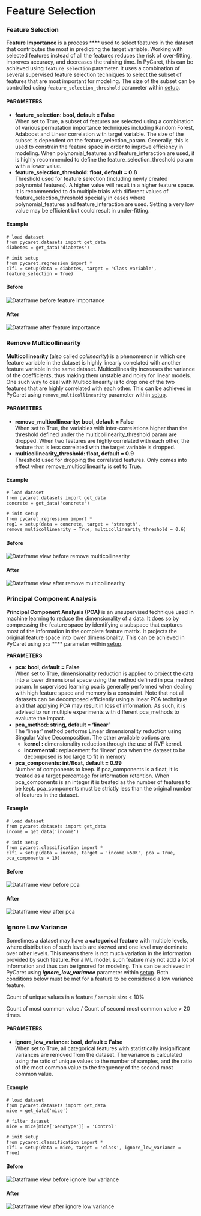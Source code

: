 # Feature Selection

### Feature Selection

**Feature Importance** is a process **** used to select features in the dataset that contributes the most in predicting the target variable. Working with selected features instead of all the features reduces the risk of over-fitting, improves accuracy, and decreases the training time. In PyCaret, this can be achieved using `feature_selection` parameter. It uses a combination of several supervised feature selection techniques to select the subset of features that are most important for modeling. The size of the subset can be controlled using `feature_selection_threshold` parameter within [setup](https://www.pycaret.org/setup).

#### **PARAMETERS**

* **feature\_selection: bool, default = False**\
  When set to True, a subset of features are selected using a combination of various permutation importance techniques including Random Forest, Adaboost and Linear correlation with target variable. The size of the subset is dependent on the feature\_selection\_param. Generally, this is used to constrain the feature space in order to improve efficiency in modeling. When polynomial\_features and feature\_interaction are used, it is highly recommended to define the feature\_selection\_threshold param with a lower value.
* **feature\_selection\_threshold: float, default = 0.8**\
  Threshold used for feature selection (including newly created polynomial features). A higher value will result in a higher feature space. It is recommended to do multiple trials with different values of feature\_selection\_threshold specially in cases where polynomial\_features and feature\_interaction are used. Setting a very low value may be efficient but could result in under-fitting.

#### **Example**

```
# load dataset
from pycaret.datasets import get_data
diabetes = get_data('diabetes')

# init setup
from pycaret.regression import *
clf1 = setup(data = diabetes, target = 'Class variable', feature_selection = True)
```

#### **Before**

![Dataframe before feature importance](<../../.gitbook/assets/image (372).png>)

#### **After** 

![Dataframe after feature importance](<../../.gitbook/assets/image (388).png>)

### Remove Multicollinearity

**Multicollinearity** (also called _collinearity_) is a phenomenon in which one feature variable in the dataset is highly linearly correlated with another feature variable in the same dataset. Multicollinearity increases the variance of the coefficients, thus making them unstable and noisy for linear models. One such way to deal with Multicollinearity is to drop one of the two features that are highly correlated with each other. This can be achieved in PyCaret using `remove_multicollinearity` parameter within [setup](https://www.pycaret.org/setup).

#### PARAMETERS

* **remove\_multicollinearity: bool, default = False**\
  When set to True, the variables with inter-correlations higher than the threshold defined under the multicollinearity\_threshold param are dropped. When two features are highly correlated with each other, the feature that is less correlated with the target variable is dropped.
* **multicollinearity\_threshold: float, default = 0.9**\
  Threshold used for dropping the correlated features. Only comes into effect when remove\_multicollinearity is set to True.

#### **Example**

```
# load dataset
from pycaret.datasets import get_data
concrete = get_data('concrete')

# init setup
from pycaret.regression import *
reg1 = setup(data = concrete, target = 'strength', remove_multicollinearity = True, multicollinearity_threshold = 0.6)
```

#### **Before**

![Dataframe view before remove multicollinearity](<../../.gitbook/assets/image (387).png>)

#### **After**

![Dataframe view after remove multicollinearity](<../../.gitbook/assets/image (168) (1).png>)

### Principal Component Analysis

**Principal Component Analysis (PCA)** is an unsupervised technique used in machine learning to reduce the dimensionality of a data. It does so by compressing the feature space by identifying a subspace that captures most of the information in the complete feature matrix. It projects the original feature space into lower dimensionality. This can be achieved in PyCaret using `pca` **** parameter within [setup](https://www.pycaret.org/setup).

**PARAMETERS**

* **pca: bool, default = False**\
  When set to True, dimensionality reduction is applied to project the data into a lower dimensional space using the method defined in pca\_method param. In supervised learning pca is generally performed when dealing with high feature space and memory is a constraint. Note that not all datasets can be decomposed efficiently using a linear PCA technique and that applying PCA may result in loss of information. As such, it is advised to run multiple experiments with different pca\_methods to evaluate the impact.
* **pca\_method: string, default = ‘linear’**\
  The ‘linear’ method performs Linear dimensionality reduction using Singular Value Decomposition. The other available options are:
  * **kernel :** dimensionality reduction through the use of RVF kernel.
  * **incremental :** replacement for ‘linear’ pca when the dataset to be decomposed is too large to fit in memory
* **pca\_components: int/float, default = 0.99**\
  Number of components to keep. if pca\_components is a float, it is treated as a target percentage for information retention. When pca\_components is an integer it is treated as the number of features to be kept. pca\_components must be strictly less than the original number of features in the dataset.

#### **Example**

```
# load dataset
from pycaret.datasets import get_data
income = get_data('income')

# init setup
from pycaret.classification import *
clf1 = setup(data = income, target = 'income >50K', pca = True, pca_components = 10)
```

#### **Before**

![Dataframe view before pca](<../../.gitbook/assets/image (493).png>)

#### **After**

![Dataframe view after pca](<../../.gitbook/assets/image (472).png>)

### Ignore Low Variance

Sometimes a dataset may have a **categorical feature** with multiple levels, where distribution of such levels are skewed and one level may dominate over other levels. This means there is not much variation in the information provided by such feature.  For a ML model, such feature may not add a lot of information and thus can be ignored for modeling. This can be achieved in PyCaret using _**ignore\_low\_variance**_ parameter within [setup](https://www.pycaret.org/setup). Both conditions below must be met for a feature to be considered a low variance feature.

Count of unique values in a feature  / sample size < 10%

Count of most common value / Count of second most common value > 20 times.

#### **PARAMETERS**

* **ignore\_low\_variance: bool, default = False**\
  When set to True, all categorical features with statistically insignificant variances are removed from the dataset. The variance is calculated using the ratio of unique  values to the number of samples, and the ratio of the most common value to the frequency of the second most common value.

#### **Example**

```
# load dataset
from pycaret.datasets import get_data
mice = get_data('mice')

# filter dataset
mice = mice[mice['Genotype']] = 'Control'

# init setup
from pycaret.classification import *
clf1 = setup(data = mice, target = 'class', ignore_low_variance = True)
```

#### **Before**

![Dataframe view before ignore low variance](<../../.gitbook/assets/image (105).png>)

#### **After**

![Dataframe view after ignore low variance](<../../.gitbook/assets/image (28).png>)
